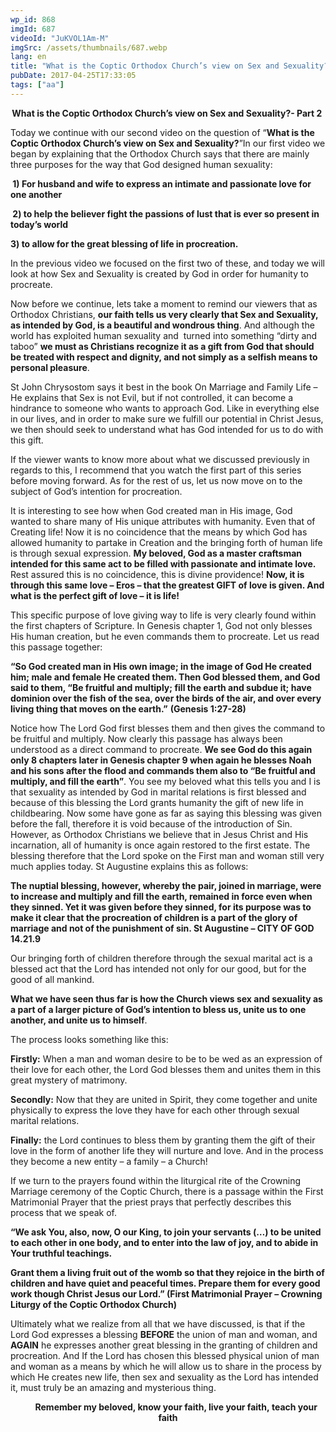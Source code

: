 ```yaml
---
wp_id: 868
imgId: 687
videoId: "JuKVOL1Am-M"
imgSrc: /assets/thumbnails/687.webp
lang: en
title: "What is the Coptic Orthodox Church’s view on Sex and Sexuality?- Part 2"
pubDate: 2017-04-25T17:33:05
tags: ["aa"]
---
```


<p style="text-align: center;"><strong>What is the Coptic Orthodox Church’s view on Sex and Sexuality?- Part 2 </strong></p>
<p>Today we continue with our second video on the question of “<b>What is the Coptic Orthodox Church’s view on Sex and Sexuality?</b>”In our first video we began by explaining that the Orthodox Church says that there are mainly three purposes for the way that God designed human sexuality:</p>
<p><b> 1) </b><b>For husband and wife </b><b>to express an intimate and</b><b> passionate love for one another</b></p>
<p><b> 2) to help the believer fight the passions of lust </b><b>that is ever so present in today&#8217;s world </b></p>
<p><b>3) to allow for the great blessing of life in procreation.</b></p>
<p>In the previous video we focused on the first two of these, and today we will look at how Sex and Sexuality is created by God in order for humanity to procreate.</p>
<p>Now before we continue, lets take a moment to remind our viewers that as Orthodox Christians, <b>our </b><b>faith tells</b><b> us very clearly that Sex and Sexuality, as intended by God, is a beautiful and wondrous thing</b>. And although the world has exploited human sexuality and  turned into something “dirty and taboo” <b>we must as Christians recognize it as a gift from God that should be treated with respect and dignity, and not simply as a selfish means to personal pleasure</b>.</p>
<p>St John Chrysostom says it best in the book On Marriage and Family Life – He explains that Sex is not Evil, but if not controlled, it can become a hindrance to someone who wants to approach God. Like in everything else in our lives, and in order to make sure we fulfill our potential in Christ Jesus, we then should seek to understand what has God intended for us to do with this gift.</p>
<p>If the viewer wants to know more about what we discussed previously in regards to this, I recommend that you watch the first part of this series before moving forward. As for the rest of us, let us now move on to the subject of God’s intention for procreation.</p>
<p>It is interesting to see how when God created man in His image, God wanted to share many of His unique attributes with humanity. Even that of Creating life! Now it is no coincidence that the means by which God has allowed humanity to partake in Creation and the bringing forth of human life is through sexual expression. <b>My beloved, God as a master craftsman intended for this same act to be filled with passionate and intimate love.</b> Rest assured this is no coincidence, this is divine providence! <strong>Now, it is through this same love – Eros – that the greatest GIFT of love is given. And what is the perfect gift of love – it is life! </strong></p>
<p>This specific purpose of love giving way to life is very clearly found within the first chapters of Scripture. In Genesis chapter 1, God not only blesses His human creation, but he even commands them to procreate. Let us read this passage together:</p>
<p><b>“So God created man in His own image; in the image of God He created him; male and female He created them. Then God blessed them, and God said to them, “Be fruitful and multiply; fill the earth and subdue it; have dominion over the fish of the sea, over the birds of the air, and over every living thing that moves on the earth.”</b> <b>(Genesis 1:27-28) </b></p>
<p>Notice how The Lord God first blesses them and then gives the command to be fruitful and multiply. Now clearly this passage has always been understood as a direct command to procreate. <strong>We see God do this again only 8 chapters later in Genesis chapter 9 when again he blesses Noah and his sons after the flood and commands them also to “</strong><b>Be fruitful and multiply, and fill the earth</b><b>”</b>. You see my beloved what this tells you and I is that sexuality as intended by God in marital relations is first blessed and because of this blessing the Lord grants humanity the gift of new life in childbearing. Now some have gone as far as saying this blessing was given before the fall, therefore it is void because of the introduction of Sin. However, as Orthodox Christians we believe that in Jesus Christ and His incarnation, all of humanity is once again restored to the first estate. The blessing therefore that the Lord spoke on the First man and woman still very much applies today. St Augustine explains this as follows:</p>
<p><b>The nuptial blessing, however, whereby the pair, joined in marriage, were to increase and multiply and fill the earth, remained in force even when they sinned. Yet it was given before they sinned, for its purpose was to make it clear that the procreation of children is a part of the glory of marriage and not of the punishment of sin. </b><b>St Augustine &#8211; </b><b>CITY OF GOD 14.21.9</b></p>
<p>Our bringing forth of children therefore through the sexual marital act is a blessed act that the Lord has intended not only for our good, but for the good of all mankind.</p>
<p><b>What we have seen thus far is how the Church views sex and sexuality as a part of a larger picture of God’s intention to bless us, unite us to one another, and unite us to himself</b>.</p>
<p>The process looks something like this:</p>
<p><b>Firstly:</b> When a man and woman desire to be to be wed as an expression of their love for each other, the Lord God blesses them and unites them in this great mystery of matrimony.<b></b></p>
<p><b>Secondly:</b> Now that they are united in Spirit, they come together and unite physically to express the love they have for each other through sexual marital relations.</p>
<p><b>Finally</b><b>:</b> the Lord continues to bless them by granting them the gift of their love in the form of another life they will nurture and love. And in the process they become a new entity – a family – a Church!</p>
<p>If we turn to the prayers found within the liturgical rite of the Crowning Marriage ceremony of the Coptic Church, there is a passage within the First Matrimonial Prayer that the priest prays that perfectly describes this process that we speak of.</p>
<p><b>“We ask You, also, now, O our King, to join your servants (…) to be united to each other in one body, and to enter into the law of joy, and to abide in Your truthful teachings. </b></p>
<p><b>Grant them a living fruit out of the womb so that they rejoice in the birth of children and have quiet and peaceful times. Prepare them for every good work though Christ Jesus our Lord.” (First Matrimonial Prayer – Crowning Liturgy</b><b> of the Coptic Orthodox Church</b><b>) </b></p>
<p>Ultimately what we realize from all that we have discussed, is that if the Lord God expresses a blessing <b>BEFORE</b> the union of man and woman, and <b>AGAIN</b> he expresses another great blessing in the granting of children and procreation. And If the Lord has chosen this blessed physical union of man and woman as a means by which he will allow us to share in the process by which He creates new life, then sex and sexuality as the Lord has intended it, must truly be an amazing and mysterious thing.</p>
<p style="text-align: center;"><b>        Remember</b><b> my beloved, know your faith, li</b><b>ve your faith, </b><b>teach your faith</b></p>
